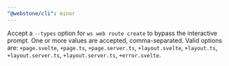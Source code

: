 ```yaml
---
"@webstone/cli": minor
---
```


Accept a `--types` option for `ws web route create` to bypass the interactive prompt. One or more values are accepted, comma-separated. Valid options are: `+page.svelte`, `+page.ts`, `+page.server.ts`, `+layout.svelte`, `+layout.ts`, `+layout.server.ts`, `+layout.server.ts`, `+error.svelte`.

